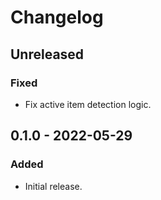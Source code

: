 # Changelog

## Unreleased

### Fixed

- Fix active item detection logic.

## 0.1.0 - 2022-05-29

### Added

- Initial release.
